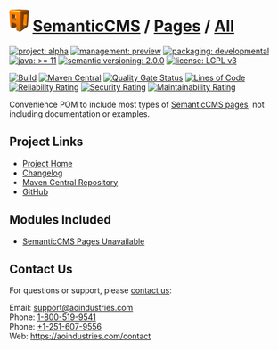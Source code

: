 # [<img src="ao-logo.png" alt="AO Logo" width="35" height="40">](https://github.com/ao-apps) [SemanticCMS](https://github.com/ao-apps/semanticcms) / [Pages](https://github.com/ao-apps/semanticcms-pages) / [All](https://github.com/ao-apps/semanticcms-pages-all)

[![project: alpha](https://semanticcms.com/ao-badges/project-alpha.svg)](https://aoindustries.com/life-cycle#project-alpha)
[![management: preview](https://semanticcms.com/ao-badges/management-preview.svg)](https://aoindustries.com/life-cycle#management-preview)
[![packaging: developmental](https://semanticcms.com/ao-badges/packaging-developmental.svg)](https://aoindustries.com/life-cycle#packaging-developmental)  
[![java: &gt;= 11](https://semanticcms.com/ao-badges/java-11.svg)](https://docs.oracle.com/en/java/javase/11/docs/api/)
[![semantic versioning: 2.0.0](https://semanticcms.com/ao-badges/semver-2.0.0.svg)](http://semver.org/spec/v2.0.0.html)
[![license: LGPL v3](https://semanticcms.com/ao-badges/license-lgpl-3.0.svg)](https://www.gnu.org/licenses/lgpl-3.0)

[![Build](https://github.com/ao-apps/semanticcms-pages-all/workflows/Build/badge.svg?branch=master)](https://github.com/ao-apps/semanticcms-pages-all/actions?query=workflow%3ABuild)
[![Maven Central](https://maven-badges.herokuapp.com/maven-central/com.semanticcms/semanticcms-pages-all/badge.svg)](https://maven-badges.herokuapp.com/maven-central/com.semanticcms/semanticcms-pages-all)
[![Quality Gate Status](https://sonarcloud.io/api/project_badges/measure?branch=master&project=com.semanticcms%3Asemanticcms-pages-all&metric=alert_status)](https://sonarcloud.io/dashboard?branch=master&id=com.semanticcms%3Asemanticcms-pages-all)
[![Lines of Code](https://sonarcloud.io/api/project_badges/measure?branch=master&project=com.semanticcms%3Asemanticcms-pages-all&metric=ncloc)](https://sonarcloud.io/component_measures?branch=master&id=com.semanticcms%3Asemanticcms-pages-all&metric=ncloc)  
[![Reliability Rating](https://sonarcloud.io/api/project_badges/measure?branch=master&project=com.semanticcms%3Asemanticcms-pages-all&metric=reliability_rating)](https://sonarcloud.io/component_measures?branch=master&id=com.semanticcms%3Asemanticcms-pages-all&metric=Reliability)
[![Security Rating](https://sonarcloud.io/api/project_badges/measure?branch=master&project=com.semanticcms%3Asemanticcms-pages-all&metric=security_rating)](https://sonarcloud.io/component_measures?branch=master&id=com.semanticcms%3Asemanticcms-pages-all&metric=Security)
[![Maintainability Rating](https://sonarcloud.io/api/project_badges/measure?branch=master&project=com.semanticcms%3Asemanticcms-pages-all&metric=sqale_rating)](https://sonarcloud.io/component_measures?branch=master&id=com.semanticcms%3Asemanticcms-pages-all&metric=Maintainability)

Convenience POM to include most types of [SemanticCMS pages](https://github.com/ao-apps/semanticcms-pages), not including documentation or examples.

## Project Links
* [Project Home](https://semanticcms.com/pages/all/)
* [Changelog](https://semanticcms.com/pages/all/changelog)
* [Maven Central Repository](https://search.maven.org/artifact/com.semanticcms/semanticcms-pages-all)
* [GitHub](https://github.com/ao-apps/semanticcms-pages-all)

## Modules Included
* [SemanticCMS Pages Unavailable](https://github.com/ao-apps/semanticcms-pages-unavailable)

## Contact Us
For questions or support, please [contact us](https://aoindustries.com/contact):

Email: [support@aoindustries.com](mailto:support@aoindustries.com)  
Phone: [1-800-519-9541](tel:1-800-519-9541)  
Phone: [+1-251-607-9556](tel:+1-251-607-9556)  
Web: https://aoindustries.com/contact
